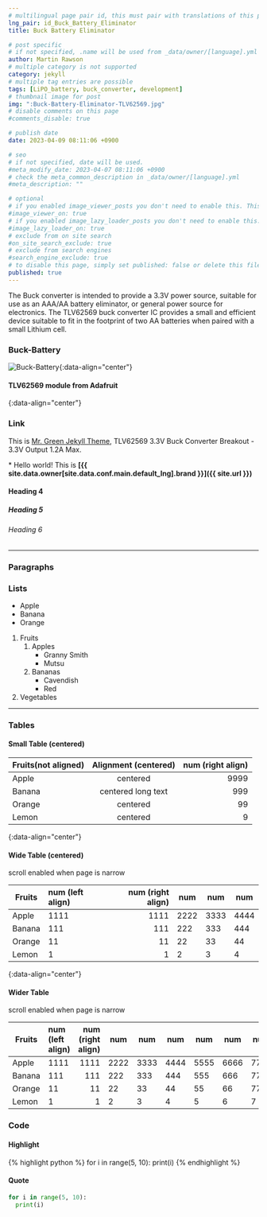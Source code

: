 ```yaml
---
# multilingual page pair id, this must pair with translations of this page. (This name must be unique)
lng_pair: id_Buck_Battery_Eliminator
title: Buck Battery Eliminator

# post specific
# if not specified, .name will be used from _data/owner/[language].yml
author: Martin Rawson
# multiple category is not supported
category: jekyll
# multiple tag entries are possible
tags: [LiPO_battery, buck_converter, development]
# thumbnail image for post
img: ":Buck-Battery-Eliminator-TLV62569.jpg"
# disable comments on this page
#comments_disable: true

# publish date
date: 2023-04-09 08:11:06 +0900

# seo
# if not specified, date will be used.
#meta_modify_date: 2023-04-07 08:11:06 +0900
# check the meta_common_description in _data/owner/[language].yml
#meta_description: ""

# optional
# if you enabled image_viewer_posts you don't need to enable this. This is only if image_viewer_posts = false
#image_viewer_on: true
# if you enabled image_lazy_loader_posts you don't need to enable this. This is only if image_lazy_loader_posts = false
#image_lazy_loader_on: true
# exclude from on site search
#on_site_search_exclude: true
# exclude from search engines
#search_engine_exclude: true
# to disable this page, simply set published: false or delete this file
published: true
---
```


<!-- outline-start -->

The Buck converter is intended to provide a 3.3V power source, 
suitable for use as an AAA/AA battery eliminator, or general power source for electronics.
The TLV62569 buck converter IC provides a small and efficient device suitable 
to fit in the footprint of two AA batteries when paired with
a small Lithium cell.

<!-- outline-end -->



### Buck-Battery 

![Buck-Battery](:Buck-Battery-Eliminator-TLV62569.jpg){:data-align="center"}

#### TLV62569 module from Adafruit 
{:data-align="center"}








### Link

This is [Mr. Green Jekyll Theme](https://www.adafruit.com/product/4711), TLV62569 3.3V Buck Converter Breakout - 3.3V Output 1.2A Max.

\* Hello world! This is **[{{ site.data.owner[site.data.conf.main.default_lng].brand }}]({{ site.url }})**


#### Heading 4

##### Heading 5

###### Heading 6

***

### Paragraphs

### Lists

- Apple
- Banana
- Orange

1. Fruits
   1. Apples
      - Granny Smith
      - Mutsu
   1. Bananas
      - Cavendish
      - Red
1. Vegetables

***

### Tables

#### Small Table (centered)

| Fruits(not aligned) | Alignment (centered) | num (right align) |
| ------------------- | :------------------: | ----------------: |
| Apple               |       centered       |              9999 |
| Banana              |  centered long text  |               999 |
| Orange              |       centered       |                99 |
| Lemon               |       centered       |                 9 |
{:data-align="center"}

#### Wide Table (centered)

scroll enabled when page is narrow

| Fruits | num (left align) | num (right align) | num  | num  | num  |
| ------ | :--------------- | ----------------: | ---- | ---- | ---- |
| Apple  | 1111             |              1111 | 2222 | 3333 | 4444 |
| Banana | 111              |               111 | 222  | 333  | 444  |
| Orange | 11               |                11 | 22   | 33   | 44   |
| Lemon  | 1                |                 1 | 2    | 3    | 4    |
{:data-align="center"}

#### Wider Table

scroll enabled when page is narrow

| Fruits | num (left align) | num (right align) | num  | num  | num  | num  | num  | num  |
| ------ | :--------------- | ----------------: | ---- | ---- | ---- | ---- | ---- | ---- |
| Apple  | 1111             |              1111 | 2222 | 3333 | 4444 | 5555 | 6666 | 7777 |
| Banana | 111              |               111 | 222  | 333  | 444  | 555  | 666  | 777  |
| Orange | 11               |                11 | 22   | 33   | 44   | 55   | 66   | 77   |
| Lemon  | 1                |                 1 | 2    | 3    | 4    | 5    | 6    | 7    |

### Code

#### Highlight

{% highlight python %}
for i in range(5, 10):
  print(i)
{% endhighlight %}

#### Quote

```python
for i in range(5, 10):
  print(i)
```


